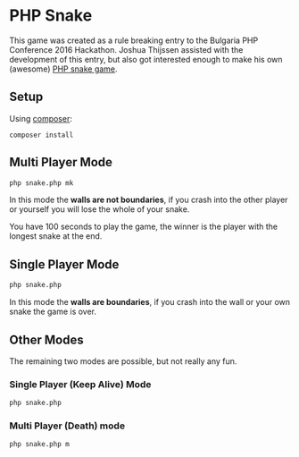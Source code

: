 # PHP Snake

This game was created as a rule breaking entry to the Bulgaria PHP Conference 2016 Hackathon. Joshua Thijssen assisted with the development of this entry, but also got interested enough to make his own (awesome) [PHP snake game](https://github.com/jaytaph/bgphpsnake).

## Setup

Using [composer](https://getcomposer.org):

```
composer install
```

## Multi Player Mode

```sh
php snake.php mk
```

In this mode the **walls are not boundaries**, if you crash into the other player or yourself you will lose the whole of your snake.

You have 100 seconds to play the game, the winner is the player with the longest snake at the end.

## Single Player Mode

```sh
php snake.php
```

In this mode the **walls are boundaries**, if you crash into the wall or your own snake the game is over.

## Other Modes

The remaining two modes are possible, but not really any fun.

### Single Player (Keep Alive) Mode

```sh
php snake.php
```

### Multi Player (Death) mode

```sh
php snake.php m
```
